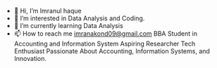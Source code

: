 - 👋 Hi, I’m Imranul haque
- 👀 I’m interested in Data Analysis and Coding.
- 🌱 I’m currently learning Data Analysis
- 📫 How to reach me imranakond09@gmail.com
BBA Student in Accounting and Information System
Aspiring Researcher
Tech Enthusiast
Passionate About Accounting, Information Systems, and Innovation.
